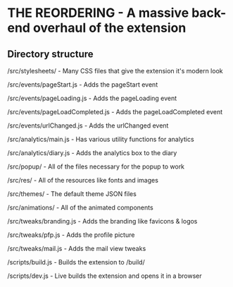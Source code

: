 # THE REORDERING - A massive back-end overhaul of the extension

## Directory structure

/src/stylesheets/ - Many CSS files that give the extension it's modern look

/src/events/pageStart.js - Adds the pageStart event

/src/events/pageLoading.js - Adds the pageLoading event

/src/events/pageLoadCompleted.js - Adds the pageLoadCompleted event

/src/events/urlChanged.js - Adds the urlChanged event

/src/analytics/main.js - Has various utility functions for analytics

/src/analytics/diary.js - Adds the analytics box to the diary

/src/popup/ - All of the files necessary for the popup to work

/src/res/ - All of the resources like fonts and images

/src/themes/ - The default theme JSON files

/src/animations/ - All of the animated components

/src/tweaks/branding.js - Adds the branding like favicons & logos

/src/tweaks/pfp.js - Adds the profile picture

/src/tweaks/mail.js - Adds the mail view tweaks

/scripts/build.js - Builds the extension to /build/

/scripts/dev.js - Live builds the extension and opens it in a browser
